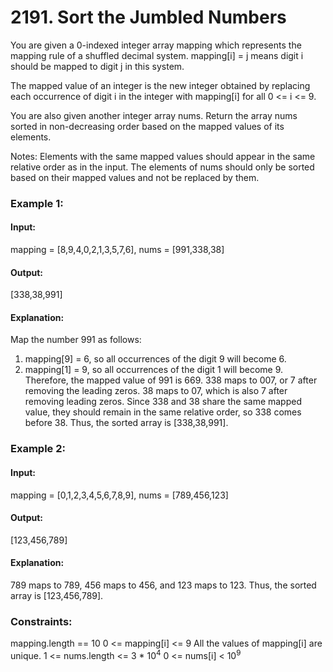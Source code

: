# 2191. Sort the Jumbled Numbers
You are given a 0-indexed integer array mapping which represents the mapping rule of a shuffled decimal system. mapping[i] = j means digit i should be mapped to digit j in this system.

The mapped value of an integer is the new integer obtained by replacing each occurrence of digit i in the integer with mapping[i] for all 0 <= i <= 9.

You are also given another integer array nums. Return the array nums sorted in non-decreasing order based on the mapped values of its elements.

Notes:
Elements with the same mapped values should appear in the same relative order as in the input.
The elements of nums should only be sorted based on their mapped values and not be replaced by them.


### Example 1:
#### Input:
mapping = [8,9,4,0,2,1,3,5,7,6], nums = [991,338,38]
#### Output:
[338,38,991]
#### Explanation: 
Map the number 991 as follows:
1. mapping[9] = 6, so all occurrences of the digit 9 will become 6.
2. mapping[1] = 9, so all occurrences of the digit 1 will become 9.
Therefore, the mapped value of 991 is 669.
338 maps to 007, or 7 after removing the leading zeros.
38 maps to 07, which is also 7 after removing leading zeros.
Since 338 and 38 share the same mapped value, they should remain in the same relative order, so 338 comes before 38.
Thus, the sorted array is [338,38,991].

### Example 2:
#### Input:
mapping = [0,1,2,3,4,5,6,7,8,9], nums = [789,456,123]
#### Output:
[123,456,789]
#### Explanation:
789 maps to 789, 456 maps to 456, and 123 maps to 123. Thus, the sorted array is [123,456,789].
 
### Constraints:
mapping.length == 10
0 <= mapping[i] <= 9
All the values of mapping[i] are unique.
1 <= nums.length <= 3 * $`10^4`$
0 <= nums[i] < $`10^9`$

